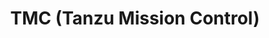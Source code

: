 ---
layout: posts_by_category
categories: tmc
title: TMC (Tanzu Mission Control)
permalink: /category/tmc
---